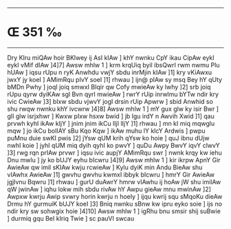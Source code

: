 ___
# Œ 351 ‰
---
Dry KIru miQAw hoir BKlwey ij AsI kIAw ] khY nwnku CpY ikau CipAw
eykI eykI vMif dIAw ]4]7] Awsw mhlw 1 ] krm krqUiq byil ibsQwrI
rwm nwmu Plu hUAw ] iqsu rUpu n ryK Anwhdu vwjY sbdu inrMjin kIAw ]1]
kry vKiAwxu jwxY jy koeI ] AMimRqu pIvY soeI ]1] rhwau ] ijn@ pIAw sy
msq Bey hY qUty bMDn Pwhy ] joqI joiq smwxI BIqir qw Cofy mwieAw ky lwhy
]2] srb joiq rUpu qyrw dyiKAw sgl Bvn qyrI mwieAw ] rwrY rUip
inrwlmu bYTw ndir kry ivic CwieAw ]3] bIxw sbdu vjwvY jogI drsin
rUip Apwrw ] sbid Anwhid so shu rwqw nwnku khY ivcwrw ]4]8] Awsw
mhlw 1 ] mY gux glw ky isir Bwr ] glI glw isrjxhwr ] Kwxw pIxw
hsxw bwid ] jb lgu irdY n Awvih Xwid ]1] qau prvwh kyhI ikAw kIjY
] jnim jnim ikCu lIjI lIjY ]1] rhwau ] mn kI miq mqwglu mqw ] jo
ikCu bolIAY sBu Kqo Kqw ] ikAw muhu lY kIcY Ardwis ] pwpu puMnu duie swKI
pwis ]2] jYsw qUM krih qYsw ko hoie ] quJ ibnu dUjw nwhI koie ] jyhI qUM
miq dyih qyhI ko pwvY ] quDu Awpy BwvY iqvY clwvY ]3] rwg rqn prIAw
prvwr ] iqsu ivic aupjY AMimRqu swr ] nwnk krqy kw iehu Dnu mwlu ] jy
ko bUJY eyhu bIcwru ]4]9] Awsw mhlw 1 ] kir ikrpw ApnY Gir AwieAw
qw imil sKIAw kwju rcwieAw ] Kylu dyiK min Andu BieAw shu vIAwhx
AwieAw ]1] gwvhu gwvhu kwmxI ibbyk bIcwru ] hmrY Gir AwieAw
jgjIvnu Bqwru ]1] rhwau ] gurU duAwrY hmrw vIAwhu ij hoAw jW shu
imilAw qW jwinAw ] iqhu lokw mih sbdu rivAw hY Awpu gieAw mnu
mwinAw ]2] Awpxw kwrju Awip svwry horin kwrju n hoeIy ] ijqu kwrij
squ sMqoKu dieAw Drmu hY gurmuiK bUJY koeI ]3] Bniq nwnku sBnw kw ipru
eyko soie ] ijs no ndir kry sw sohwgix hoie ]4]10] Awsw mhlw 1 ]
igRhu bnu smsir shij suBwie ] durmiq gqu BeI kIriq Twie ] sc pauVI
swcau
####
